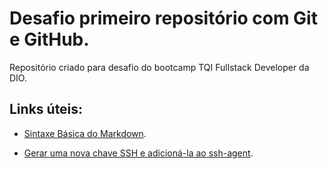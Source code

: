 # Desafio primeiro repositório com Git e GitHub.
Repositório criado para desafio do bootcamp TQI Fullstack Developer da DIO.

## **Links úteis:**

- [Sintaxe Básica do Markdown](https://www.markdownguide.org/basic-syntax/#links).

- [Gerar uma nova chave SSH e adicioná-la ao ssh-agent](https://docs.github.com/pt/authentication/connecting-to-github-with-ssh/generating-a-new-ssh-key-and-adding-it-to-the-ssh-agent).
